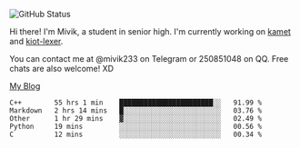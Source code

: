 ![GitHub Status](https://github-readme-stats.vercel.app/api?show_icons=true&username=Mivik)

Hi there! I'm Mivik, a student in senior high. I'm currently working on [kamet](https://github.com/Mivik/kamet) and [kiot-lexer](https://github.com/KiotLand/kiot-lexer).

You can contact me at @mivik233 on Telegram or 250851048 on QQ. Free chats are also welcome! XD

[My Blog](https://mivik.gitee.io)

<!--START_SECTION:waka-->
```text
C++        55 hrs 1 min    ███████████████████████░░   91.99 % 
Markdown   2 hrs 14 mins   █░░░░░░░░░░░░░░░░░░░░░░░░   03.76 % 
Other      1 hr 29 mins    ▓░░░░░░░░░░░░░░░░░░░░░░░░   02.49 % 
Python     19 mins         ░░░░░░░░░░░░░░░░░░░░░░░░░   00.56 % 
C          12 mins         ░░░░░░░░░░░░░░░░░░░░░░░░░   00.34 % 
```
<!--END_SECTION:waka-->

